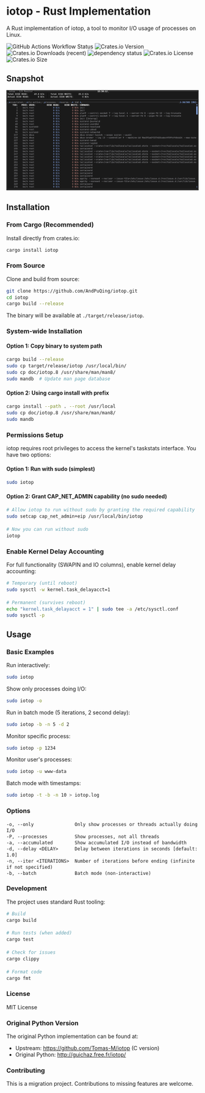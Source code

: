 # iotop - Rust Implementation

A Rust implementation of iotop, a tool to monitor I/O usage of processes on Linux.

![GitHub Actions Workflow Status](https://img.shields.io/github/actions/workflow/status/AndPuQing/iotop/ci.yaml?style=flat-square&logo=github)
![Crates.io Version](https://img.shields.io/crates/v/iotop?style=flat-square&logo=rust)
![Crates.io Downloads (recent)](https://img.shields.io/crates/dr/iotop?style=flat-square)
![dependency status](https://deps.rs/repo/github/AndPuQing/iotop/status.svg?style=flat-square)
![Crates.io License](https://img.shields.io/crates/l/iotop?style=flat-square) ![Crates.io Size](https://img.shields.io/crates/size/iotop?style=flat-square)

## Snapshot

![iotop](./assets/Snapshot.png)

## Installation

### From Cargo (Recommended)

Install directly from crates.io:
```bash
cargo install iotop
```

### From Source

Clone and build from source:
```bash
git clone https://github.com/AndPuQing/iotop.git
cd iotop
cargo build --release
```

The binary will be available at `./target/release/iotop`.

### System-wide Installation

#### Option 1: Copy binary to system path
```bash
cargo build --release
sudo cp target/release/iotop /usr/local/bin/
sudo cp doc/iotop.8 /usr/share/man/man8/
sudo mandb  # Update man page database
```

#### Option 2: Using cargo install with prefix
```bash
cargo install --path . --root /usr/local
sudo cp doc/iotop.8 /usr/share/man/man8/
sudo mandb
```

### Permissions Setup

iotop requires root privileges to access the kernel's taskstats interface. You have two options:

#### Option 1: Run with sudo (simplest)
```bash
sudo iotop
```

#### Option 2: Grant CAP_NET_ADMIN capability (no sudo needed)
```bash
# Allow iotop to run without sudo by granting the required capability
sudo setcap cap_net_admin+eip /usr/local/bin/iotop

# Now you can run without sudo
iotop
```

### Enable Kernel Delay Accounting

For full functionality (SWAPIN and IO columns), enable kernel delay accounting:
```bash
# Temporary (until reboot)
sudo sysctl -w kernel.task_delayacct=1

# Permanent (survives reboot)
echo "kernel.task_delayacct = 1" | sudo tee -a /etc/sysctl.conf
sudo sysctl -p
```

## Usage

### Basic Examples

Run interactively:
```bash
sudo iotop
```

Show only processes doing I/O:
```bash
sudo iotop -o
```

Run in batch mode (5 iterations, 2 second delay):
```bash
sudo iotop -b -n 5 -d 2
```

Monitor specific process:
```bash
sudo iotop -p 1234
```

Monitor user's processes:
```bash
sudo iotop -u www-data
```

Batch mode with timestamps:
```bash
sudo iotop -t -b -n 10 > iotop.log
```

### Options

```
-o, --only               Only show processes or threads actually doing I/O
-P, --processes          Show processes, not all threads
-a, --accumulated        Show accumulated I/O instead of bandwidth
-d, --delay <DELAY>      Delay between iterations in seconds [default: 1.0]
-n, --iter <ITERATIONS>  Number of iterations before ending (infinite if not specified)
-b, --batch              Batch mode (non-interactive)
```


### Development

The project uses standard Rust tooling:

```bash
# Build
cargo build

# Run tests (when added)
cargo test

# Check for issues
cargo clippy

# Format code
cargo fmt
```

### License

MIT License

### Original Python Version

The original Python implementation can be found at:
- Upstream: https://github.com/Tomas-M/iotop (C version)
- Original Python: http://guichaz.free.fr/iotop/

### Contributing

This is a migration project. Contributions to missing features are welcome.
